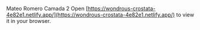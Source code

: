 Mateo Romero Camada 2
Open [https://wondrous-crostata-4e82e1.netlify.app/](https://wondrous-crostata-4e82e1.netlify.app/) to view it in your browser.
